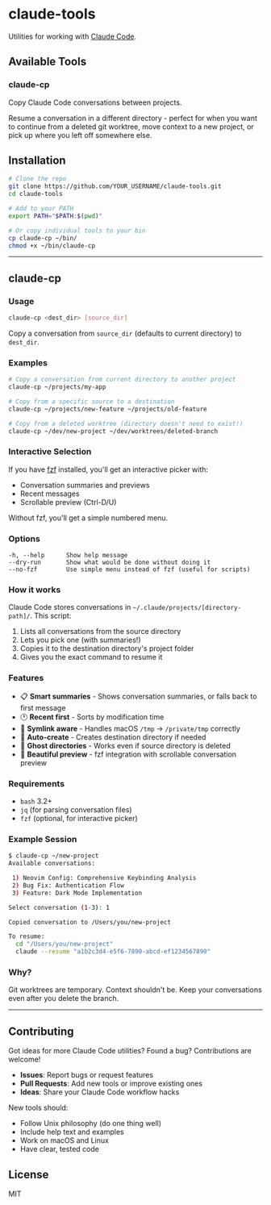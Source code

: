 # claude-tools

Utilities for working with [Claude Code](https://claude.com/claude-code).

## Available Tools

### claude-cp

Copy Claude Code conversations between projects.

Resume a conversation in a different directory - perfect for when you want to continue from a deleted git worktree, move context to a new project, or pick up where you left off somewhere else.

## Installation

```bash
# Clone the repo
git clone https://github.com/YOUR_USERNAME/claude-tools.git
cd claude-tools

# Add to your PATH
export PATH="$PATH:$(pwd)"

# Or copy individual tools to your bin
cp claude-cp ~/bin/
chmod +x ~/bin/claude-cp
```

---

## claude-cp

### Usage

```bash
claude-cp <dest_dir> [source_dir]
```

Copy a conversation from `source_dir` (defaults to current directory) to `dest_dir`.

### Examples

```bash
# Copy a conversation from current directory to another project
claude-cp ~/projects/my-app

# Copy from a specific source to a destination
claude-cp ~/projects/new-feature ~/projects/old-feature

# Copy from a deleted worktree (directory doesn't need to exist!)
claude-cp ~/dev/new-project ~/dev/worktrees/deleted-branch
```

### Interactive Selection

If you have [fzf](https://github.com/junegunn/fzf) installed, you'll get an interactive picker with:
- Conversation summaries and previews
- Recent messages
- Scrollable preview (Ctrl-D/U)

Without fzf, you'll get a simple numbered menu.

### Options

```
-h, --help      Show help message
--dry-run       Show what would be done without doing it
--no-fzf        Use simple menu instead of fzf (useful for scripts)
```

### How it works

Claude Code stores conversations in `~/.claude/projects/[directory-path]/`. This script:

1. Lists all conversations from the source directory
2. Lets you pick one (with summaries!)
3. Copies it to the destination directory's project folder
4. Gives you the exact command to resume it

### Features

- 📋 **Smart summaries** - Shows conversation summaries, or falls back to first message
- 🕐 **Recent first** - Sorts by modification time
- 🔗 **Symlink aware** - Handles macOS `/tmp` → `/private/tmp` correctly
- 📁 **Auto-create** - Creates destination directory if needed
- 👻 **Ghost directories** - Works even if source directory is deleted
- 🎨 **Beautiful preview** - fzf integration with scrollable conversation preview

### Requirements

- `bash` 3.2+
- `jq` (for parsing conversation files)
- `fzf` (optional, for interactive picker)

### Example Session

```bash
$ claude-cp ~/new-project
Available conversations:

 1) Neovim Config: Comprehensive Keybinding Analysis
 2) Bug Fix: Authentication Flow
 3) Feature: Dark Mode Implementation

Select conversation (1-3): 1

Copied conversation to /Users/you/new-project

To resume:
  cd "/Users/you/new-project"
  claude --resume "a1b2c3d4-e5f6-7890-abcd-ef1234567890"
```

### Why?

Git worktrees are temporary. Context shouldn't be. Keep your conversations even after you delete the branch.

---

## Contributing

Got ideas for more Claude Code utilities? Found a bug? Contributions are welcome!

- **Issues**: Report bugs or request features
- **Pull Requests**: Add new tools or improve existing ones
- **Ideas**: Share your Claude Code workflow hacks

New tools should:
- Follow Unix philosophy (do one thing well)
- Include help text and examples
- Work on macOS and Linux
- Have clear, tested code

## License

MIT
